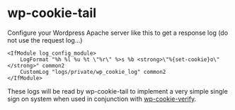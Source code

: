 wp-cookie-tail
==============
Configure your Wordpress Apache server like this to get a response log (do not use the request log...)

```
<IfModule log_config_module>
    LogFormat "%h %l %u %t \"%r\" %>s %b <strong>\"%{set-cookie}o\"</strong>" common2
    CustomLog "logs/private/wp_cookie_log" common2
</IfModule>
```

These logs will be read by wp-cookie-tail to implement a very simple single sign on system when
used in conjunction with [wp-cookie-verify](https://github.com/acjohnson/wp-cookie-verify).
